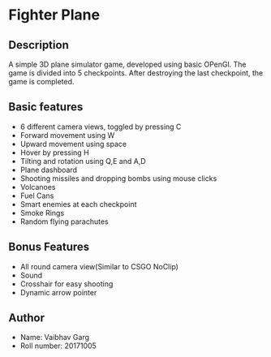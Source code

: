 # Fighter Plane


## Description

A simple 3D plane simulator game, developed using basic OPenGl. The game is divided into 5 checkpoints. After destroying the last checkpoint, the game is completed.


## Basic features

* 6 different camera views, toggled by pressing C
* Forward movement using W
* Upward movement using space
* Hover by pressing H
* Tilting and rotation using Q,E and A,D
* Plane dashboard
* Shooting missiles and dropping bombs using mouse clicks
* Volcanoes
* Fuel Cans
* Smart enemies at each checkpoint
* Smoke Rings
* Random flying parachutes


## Bonus Features

* All round camera view(Similar to CSGO NoClip)
* Sound
* Crosshair for easy shooting
* Dynamic arrow pointer


## Author

* Name: Vaibhav Garg
* Roll number: 20171005
